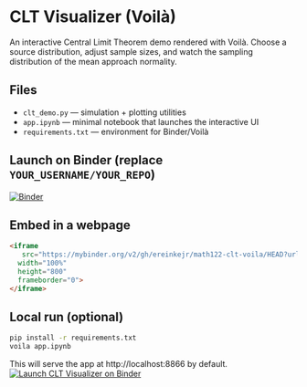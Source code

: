 # CLT Visualizer (Voilà)

An interactive Central Limit Theorem demo rendered with Voilà.
Choose a source distribution, adjust sample sizes, and watch the sampling distribution of the mean approach normality.

## Files
- `clt_demo.py` — simulation + plotting utilities
- `app.ipynb` — minimal notebook that launches the interactive UI
- `requirements.txt` — environment for Binder/Voilà

## Launch on Binder (replace `YOUR_USERNAME/YOUR_REPO`)
[![Binder](https://mybinder.org/badge_logo.svg)](https://mybinder.org/v2/gh/ereinkejr/math122-clt-voila/HEAD?urlpath=voila/render/app.ipynb)

## Embed in a webpage
```html
<iframe
   src="https://mybinder.org/v2/gh/ereinkejr/math122-clt-voila/HEAD?urlpath=voila/render/app.ipynb"
  width="100%"
  height="800"
  frameborder="0">
</iframe>
```

## Local run (optional)
```bash
pip install -r requirements.txt
voila app.ipynb
```
This will serve the app at http://localhost:8866 by default.
[![Launch CLT Visualizer on Binder](https://mybinder.org/badge_logo.svg)](https://mybinder.org/v2/gh/ereinkejr/math122-clt-voila/HEAD?urlpath=voila/render/app.ipynb)
